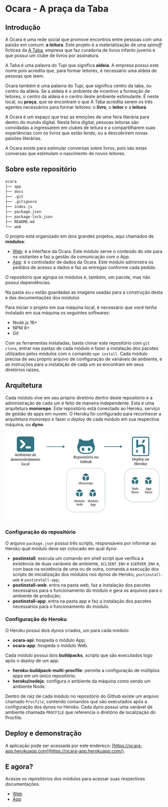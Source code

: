 # Ocara - A praça da Taba

## Introdução

A Ocara é uma rede social que promove encontros entre pessoas com uma paixão em comum: **a leitura**. Este projeto é a materialização de uma *spinoff* fictícea da [A Taba](https://www.ataba.com.br), empresa que faz curadoria de livros infanto juvenis e que possui um clube de livros por assinatura.

A Taba é uma palavra do Tupi que significa **aldeia**. A empresa possui este nome pois acredita que, para formar leitores, é necessário uma aldeia de pessoas que leem.

Ocara também é uma palavra do Tupi, que significa centro da taba, ou centro da aldeia. Se a aldeia é o ambiente de incentivo a formação de leitores, o centro da aldeia é o centro deste ambiente estimulante. É neste local, ou **praça**, que se encontram o que A Taba acredita serem os três agentes necessários para formar leitores: o **livro**, o **leitor** e a **leitura**.

A Ocara é um espaço que traz as emoções de uma feira literária para dentro do mundo digital. Nesta feira digital, pessoas leitoras são convidadas a ingressarem em clubes de leitura e a compartilharem suas experiências com os livros que estão lendo, ou a descobrirem novas paixões literárias.

A Ocara existe para estimular conversas sobre livros, pois são estas conversas que estimulam o nascimento de novos leitores.

## Sobre este repositório

```
ocara
├── app
├── docs
├── .git
├── .gitignore
├── index.js
├── package.json
├── package-lock.json
├── README.md
└── web
```

O projeto está organizado em dois grandes projetos, aqui chamados de **módulos**:
- [Web](https://github.com/henriquefreitassouza/ocara-demo/tree/main/web): é a interface da Ocara. Este módulo serve o conteúdo do site para os visitantes e faz a gestão da comunicação com o App.
- [App](https://github.com/henriquefreitassouza/ocara-demo/tree/main/app): é o controlador de dados da Ocara. Este módulo administra os pedidos de acesso a dados e faz as entregas conforme cada pedido.

O repositório que agrupa os módulos é, também, um pacote, mas não possui dependências.

Na pasta `docs` estão guardadas as imagens usadas para a construção desta e das documentações dos módulos

Para iniciar o projeto em sua máquina local, é necessário que você tenha instalado em sua máquina os seguintes softwares:
- Node.js 16+
- NPM 8+
- Git

Com as ferramentas instaladas, basta clonar este repositório com `git clone`, entrar nas pastas de cada módulo e fazer a instalação dos pacotes utilizados pelos módulos com o comando `npm install`. Cada módulo precisa de seu próprio arquivo de configuração de variáveis de ambiente, e as instruções para a instalação de cada um se encontram em seus diretórios raizes.

## Arquitetura

Cada módulo vive em seu próprio diretório dentro deste repositório e a administração de cada um é feito de maneira independente. Esta é uma arquitetura **monorepo**. Este repositório está conectado ao Heroku, serviço de gestão de apps em nuvem. O Heroku foi configurado para reconhecer a arquitetura monorepo e fazer o *deploy* de cada módulo em sua respectiva máquina, ou **dyno**.

![Arquitetura de desenvolvimento e deploy da Ocara](/docs/ocara-1-architecture-design.png)

### Configuração do repositório

O arquivo `package.json` possui três scripts, responsáveis por informar ao Heroku qual módulo deve ser colocado em qual dyno:
- **postinstall**: executa um comando em shell script que verifica a existência de duas variáveis de ambiente, `$CLIENT_ENV` e `$SERVER_ENV` e, com base na existência de uma ou de outra, comanda a execução dos scripts de inicialização dos módulos nos dynos do Heroku, `postinstall-web` e `postinstall-app`;
- **postinstall-web**: entra na pasta web, faz a instalação dos pacotes necessários para o funcionamento do módulo e gera os arquivos para o ambiente de produção;
- **postinstall-app**: entra na pasta app e faz a instalação dos pacotes necessários para o funcionamento do módulo.

### Configuração do Heroku

O Heroku possui dois dynos criados, um para cada módulo:
- **ocara-api**: hospeda o módulo App;
- **ocara-app**: hospeda o módulo Web.

Cada módulo possui dois **buildpacks**, scripts que são executados logo após o *deploy* de um app:
- **heroku-buildpack-multi-procfile**: permite a configuração de múltiplos apps em um único repositório;
- **heroku/nodejs**: configura o ambiente da máquina como sendo um ambiente Node.

Dentro de raiz de cada módulo no repositório do Github existe um arquivo chamado `Procfile`, contendo comandos que são executados após a configuração dos dynos no Heroku. Cada dyno possui uma variável de ambiente chamada `PROCFILE` que referencia o diretório de localização do Procfile.

## Deploy e demonstração

A aplicação pode ser acessada por este endereço: [https://ocara-app.herokuapp.com](https://ocara-app.herokuapp.com/).

## E agora?

Acesse os repositórios dos módulos para acessar suas respectivas documentações.
- [Web](https://github.com/henriquefreitassouza/ocara-demo/tree/main/web)
- [App](https://github.com/henriquefreitassouza/ocara-demo/tree/main/app)
